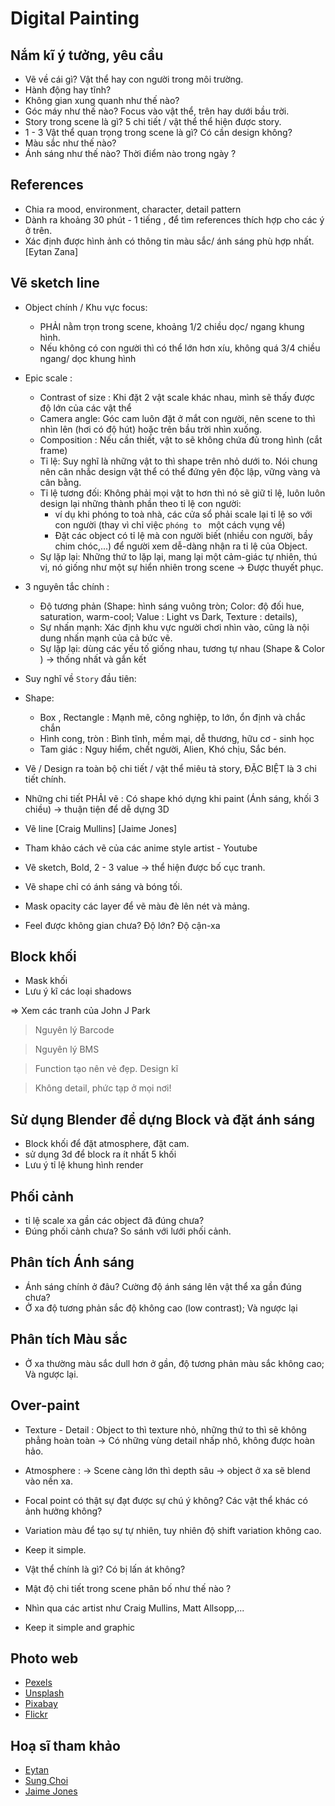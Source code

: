 # Digital Painting

##  Nắm kĩ ý tưởng, yêu cầu 

- Vẽ về cái gì? Vật thể hay con người trong môi trường.
- Hành động hay tĩnh?
- Không gian xung quanh như thế nào?
- Góc máy như thế nào? Focus vào vật thể, trên hay dưới bầu trời.
- Story trong scene là gì? 5 chi tiết / vật thể thể hiện được story.
- 1 - 3 Vật thể quan trọng trong scene là gì? Có cần design không?
- Màu sắc như thế nào?
- Ánh sáng như thế nào? Thời điểm nào trong ngày ?
  
##  References

- Chia ra mood, environment, character, detail pattern
- Dành ra khoảng 30 phút - 1 tiếng , để tìm references thích hợp cho các ý ở trên.
- Xác định được hình ảnh có thông tin màu sắc/ ánh sáng phù hợp nhất. [Eytan Zana]

##  Vẽ sketch line

- Object chính / Khu vực focus:
  - PHẢI nằm trọn trong scene, khoảng 1/2 chiều dọc/ ngang khung hình.
  - Nếu không có con người thì có thể lớn hơn xíu, không quá 3/4 chiều ngang/ dọc khung hình
 
- Epic scale :
  - Contrast of size :  Khi đặt 2 vật scale khác nhau, mình sẽ thấy được độ lớn của các vật thể
  - Camera angle: Góc cam luôn đặt ở mắt con người, nên scene to thì nhìn lên (hơi có độ hút) hoặc trên bầu trời nhìn xuống.
  - Composition : Nếu cần thiết, vật to sẽ không chứa đủ trong hình (cắt frame)
  - Tỉ lệ: Suy nghĩ là những vật to thì shape trên nhỏ dưới to. Nói chung nên cân nhắc design vật thể có thể đứng yên độc lập, vững vàng và cân bằng.
  - Tỉ lệ tương đối: Không phải mọi vật to hơn thì nó sẽ giữ tỉ lệ, luôn luôn design lại những thành phần theo tỉ lệ con người:
      - ví dụ khi phóng to toà nhà, các cửa sổ phải scale lại tỉ lệ so với con người (thay vì chỉ việc `phóng to ` một cách vụng về)
      - Đặt các object có tỉ lệ mà con người biết (nhiều con người, bầy chim chóc,...) để người xem dễ-dàng nhận ra tỉ lệ của Object.
  - Sự lặp lại: Những thứ to lặp lại, mang lại một cảm-giác tự nhiên, thú vị, nó giống như một sự hiển nhiên trong scene -> Được thuyết phục.


- 3 nguyên tắc chính :
  - Độ tương phản (Shape: hình sáng vuông tròn; Color: độ đối hue, saturation, warm-cool; Value : Light vs Dark, Texture : details),
  - Sự nhấn mạnh: Xác định khu vực người chơi nhìn vào, cũng là nội dung nhấn mạnh của cả bức vẽ.
  - Sự lặp lại: dùng các yếu tố giống nhau, tương tự nhau (Shape & Color ) -> thống nhất và gắn kết

- Suy nghĩ về `Story` đầu tiên:

- Shape:
  - Box , Rectangle :  Mạnh mẽ, công nghiệp, to lớn, ổn định và chắc chắn
  - Hình cong, tròn :  Bình tĩnh, mềm mại, dễ thương, hữu cơ - sinh học
  - Tam giác  : Nguy hiểm, chết người, Alien, Khó chịu, Sắc bén.

- Vẽ / Design ra toàn bộ chi tiết / vật thể miêu tả story, ĐẶC BIỆT là 3 chi tiết chính. 
- Những chi tiết PHẢI vẽ : Có shape khó dựng khi paint (Ánh sáng, khối 3 chiều) -> thuận tiện để dễ dựng 3D 
- Vẽ line [Craig Mullins] [Jaime Jones]
- Tham khảo cách vẽ của các anime style artist - Youtube
- Vẽ sketch, Bold, 2 - 3 value -> thể hiện được bố cục tranh.
- Vẽ shape chỉ có ánh sáng và bóng tối.
- Mask opacity các layer để vẽ màu đè lên nét và mảng.
- Feel được không gian chưa? Độ lớn? Độ cận-xa

##  Block khối


- Mask khối 
- Lưu ý kĩ các loại shadows

=> Xem các tranh của John J Park

> Nguyên lý Barcode

> Nguyên lý BMS

> Function tạo nên vẻ đẹp. Design kĩ

> Không detail, phức tạp ở mọi nơi!

##  Sử dụng Blender để dựng Block và đặt ánh sáng

- Block khối để đặt atmosphere, đặt cam.
- sử dụng 3d để block ra ít nhất 5 khối
- Lưu ý tỉ lệ khung hình render

##  Phối cảnh

- tỉ lệ scale xa gần các object đã đúng chưa?
- Đúng phối cảnh chưa? So sánh với lưới phối cảnh.
  
##  Phân tích Ánh sáng

- Ánh sáng chính ở đâu? Cường độ ánh sáng lên vật thể xa gần đúng chưa?
- Ở xa độ tương phản sắc độ không cao (low contrast); Và ngược lại

##  Phân tích Màu sắc

- Ở xa thường màu sắc dull hơn ở gần, độ tương phản màu sắc không cao; Và ngược lại.

##  Over-paint

- Texture - Detail : Object to thì texture nhỏ, những thứ to thì sẽ không phẳng hoàn toàn -> Có những vùng detail nhấp nhô, không được hoàn hảo.
- Atmosphere : -> Scene càng lớn thì depth sâu -> object ở xa sẽ blend vào nền xa.
- Focal point có thật sự đạt được sự chú ý không? Các vật thể khác có ảnh hưởng không?
- Variation màu để tạo sự tự nhiên, tuy nhiên độ shift variation không cao.
- Keep it simple.
- Vật thể chính là gì? Có bị lấn át không?
- Mật độ chi tiết trong scene phân bố như thế nào ?
- Nhìn qua các artist như Craig Mullins, Matt Allsopp,...

- Keep it simple and graphic

##  Photo web

- [Pexels](https://www.pexels.com)
- [Unsplash](https://unsplash.com)
- [Pixabay](https://pixabay.com)
- [Flickr](https://www.flickr.com/search/)

## Hoạ sĩ tham khảo

- [Eytan](https://www.artstation.com/eytan)
- [Sung Choi](https://sungchoiart.com/gallery)
- [Jaime Jones](https://www.artpad.org)
